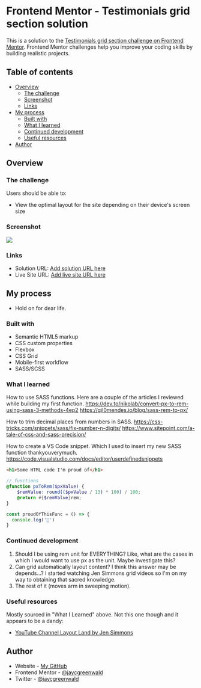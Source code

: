 # Frontend Mentor - Testimonials grid section solution

This is a solution to the [Testimonials grid section challenge on Frontend Mentor](https://www.frontendmentor.io/challenges/testimonials-grid-section-Nnw6J7Un7). Frontend Mentor challenges help you improve your coding skills by building realistic projects. 

## Table of contents

- [Overview](#overview)
  - [The challenge](#the-challenge)
  - [Screenshot](#screenshot)
  - [Links](#links)
- [My process](#my-process)
  - [Built with](#built-with)
  - [What I learned](#what-i-learned)
  - [Continued development](#continued-development)
  - [Useful resources](#useful-resources)
- [Author](#author)

## Overview

### The challenge

Users should be able to:

- View the optimal layout for the site depending on their device's screen size

### Screenshot

![](./screenshot.jpg)


### Links

- Solution URL: [Add solution URL here](https://your-solution-url.com)
- Live Site URL: [Add live site URL here](https://your-live-site-url.com)

## My process

- Hold on for dear life.

### Built with

- Semantic HTML5 markup
- CSS custom properties
- Flexbox
- CSS Grid
- Mobile-first workflow
- SASS/SCSS

### What I learned

How to use SASS functions. Here are a couple of the articles I reviewed while building my first function.
https://dev.to/nikolab/convert-px-to-rem-using-sass-3-methods-4ep2
https://gil0mendes.io/blog/sass-rem-to-px/

How to trim decimal places from numbers in SASS.
https://css-tricks.com/snippets/sass/fix-number-n-digits/
https://www.sitepoint.com/a-tale-of-css-and-sass-precision/

How to create a VS Code snippet. Which I used to insert my new SASS function thankyouverymuch. 
https://code.visualstudio.com/docs/editor/userdefinedsnippets


```html
<h1>Some HTML code I'm proud of</h1>
```
```scss
// functions 
@function pxToRem($pxValue) {
    $remValue: round(($pxValue / 13) * 100) / 100; 
    @return #{$remValue}rem;
}
```
```js
const proudOfThisFunc = () => {
  console.log('🎉')
}
```


### Continued development

  1. Should I be using rem unit for EVERYTHING? Like, what are the cases in which I would want to use px as the unit. Maybe investigate this?
  2. Can grid automatically layout content? I think this answer may be depends...? I started watching Jen Simmons grid videos so I'm on my way to obtaining that sacred knowledge.
  3. The rest of it (moves arm in sweeping motion).


### Useful resources

Mostly sourced in "What I Learned" above. Not this one though and it appears to be a dandy:

 - [YouTube Channel Layout Land by Jen Simmons](https://www.youtube.com/channel/UC7TizprGknbDalbHplROtag)


## Author

- Website - [My GitHub](https://www.your-site.com)
- Frontend Mentor - [@jaycgreenwald](https://www.frontendmentor.io/profile/jaycgreenwald)
- Twitter - [@jaycgreenwald](https://www.twitter.com/jaycgreenwald)